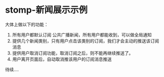 # stomp-新闻展示示例

大体上做以下的功能：

1. 所有用户都默认订阅 公共广播新闻，所有用户都能收到，可以做全局通知
2. 提供几个新闻类别，只有用户点击该类别的订阅，我们才会主动的推送该订阅消息
3. 提供用户取消订阅功能，取消订阅之后，则不能再继续推送了。
3. 用户离开页面后，自动取消推该用户的订阅消息推送

待续....